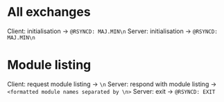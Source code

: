 # All exchanges
Client: initialisation -> `@RSYNCD: MAJ.MIN\n`
Server: initialisation -> `@RSYNCD: MAJ.MIN\n`

# Module listing
Client: request module listing -> `\n`
Server: respond with module listing -> `<formatted module names separated by \n>`
Server: exit -> `@RSYNCD: EXIT`